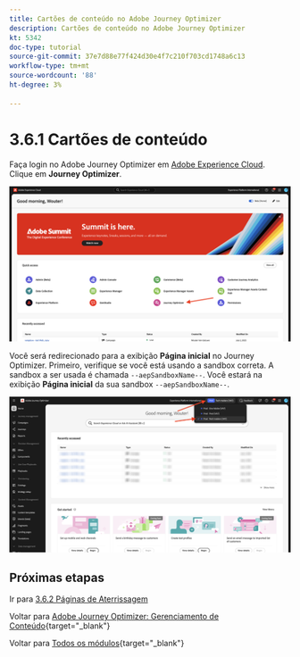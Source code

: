 ```yaml
---
title: Cartões de conteúdo no Adobe Journey Optimizer
description: Cartões de conteúdo no Adobe Journey Optimizer
kt: 5342
doc-type: tutorial
source-git-commit: 37e7d88e77f424d30e4f7c210f703cd1748a6c13
workflow-type: tm+mt
source-wordcount: '88'
ht-degree: 3%

---
```


# 3.6.1 Cartões de conteúdo

Faça login no Adobe Journey Optimizer em [Adobe Experience Cloud](https://experience.adobe.com). Clique em **Journey Optimizer**.

![ACOP](./../../../../modules/delivery-activation/ajo-b2c/ajob2c-1/images/acophome.png)

Você será redirecionado para a exibição **Página inicial** no Journey Optimizer. Primeiro, verifique se você está usando a sandbox correta. A sandbox a ser usada é chamada `--aepSandboxName--`. Você estará na exibição **Página inicial** da sua sandbox `--aepSandboxName--`.

![ACOP](./../../../../modules/delivery-activation/ajo-b2c/ajob2c-1/images/acoptriglp.png)

## Próximas etapas

Ir para [3.6.2 Páginas de Aterrissagem](./ex2.md)

Voltar para [Adobe Journey Optimizer: Gerenciamento de Conteúdo](./ajocontent.md){target="_blank"}

Voltar para [Todos os módulos](./../../../../overview.md){target="_blank"}
